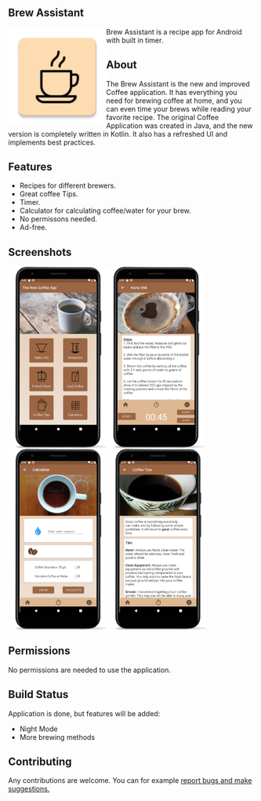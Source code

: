 ## Brew Assistant
[<img src="/app/src/main/res/mipmap-xxxhdpi/ic_launcher.png" align="left" width="200">](app/src/main/res/mipmap-xxxhdpi/ic_launcher.png)

Brew Assistant is a recipe app for Android with built in timer.

## About
The Brew Assistant is the new and improved Coffee application. It has everything you need for brewing coffee at home, and you can even time your brews while reading your favorite recipe. 
The original Coffee Application was created in Java, and the new version is completely written in Kotlin. It also has a refreshed UI and implements best practices. 

## Features
- Recipes for different brewers.
- Great coffee Tips.
- Timer.
- Calculator for calculating coffee/water for your brew.
- No permissons needed.
- Ad-free.

## Screenshots

[<img src="/app/readme/Screenshot_main.png" align="left" width="200">](/app/readme/Screenshot_menu.png)
[<img src="/app/readme/Screenshot_V60.png" align="center" width="200">](/app/readme/Screenshot_V60.png)
[<img src="/app/readme/Screenshot_calculator.png" align="center" width="200">](/app/readme/Screenshot_calculator.png)
[<img src="/app/readme/Screenshot_tips.png" align="center" width="200">](/app/readme/Screenshot_tips.png)


## Permissions
No permissions are needed to use the application.

## Build Status
Application is done, but features will be added:
- Night Mode
- More brewing methods

## Contributing
Any contributions are welcome. You can for example [report bugs and make suggestions.](https://github.com/kasanderh/NewCoffeeApp/issues)

